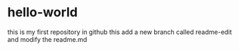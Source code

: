# hello-world
this is my first repository in github
this add a new branch called readme-edit and modify the readme.md
